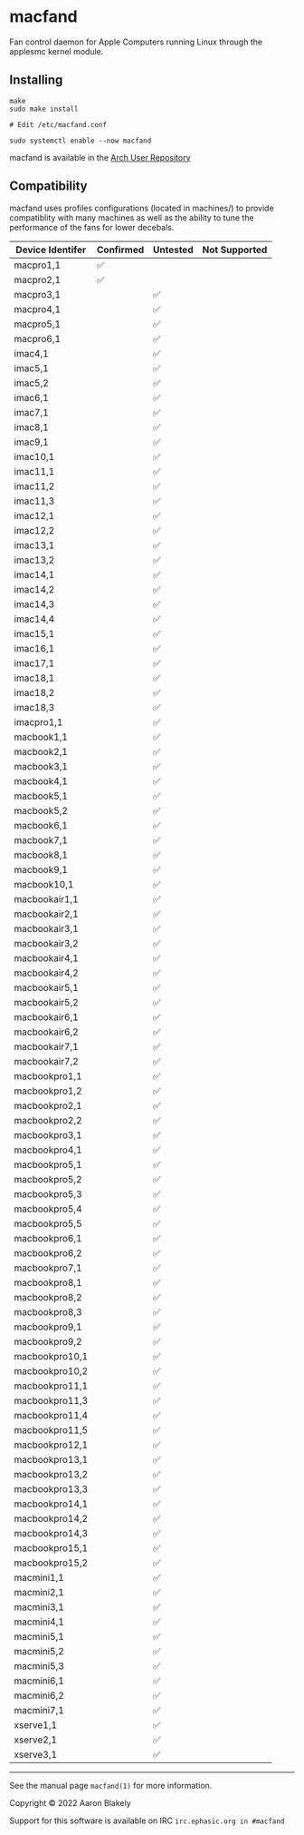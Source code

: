 # macfand 
Fan control daemon for Apple Computers running Linux through the applesmc kernel module.

## Installing
    make
    sudo make install
    
    # Edit /etc/macfand.conf
    
    sudo systemctl enable --now macfand

macfand is available in the [Arch User Repository](https://aur.archlinux.org/packages/macfand-git)


## Compatibility

macfand uses profiles configurations (located in machines/) to provide compatiblity with many machines as well as the ability to tune the performance of the fans for lower decebals.

| Device Identifer  | Confirmed | Untested  | Not Supported |
|-------------------|-----------|-----------|---------------|
| macpro1,1         | ✅        |           |               |
| macpro2,1         | ✅        |           |               |
| macpro3,1         |           | ✅        |               |
| macpro4,1         |           | ✅        |               |
| macpro5,1         |           | ✅        |               |
| macpro6,1         |           | ✅        |               |
| imac4,1           |           | ✅        |               |
| imac5,1           |           | ✅        |               |
| imac5,2           |           | ✅        |               |
| imac6,1           |           | ✅        |               |
| imac7,1           |           | ✅        |               |
| imac8,1           |           | ✅        |               |
| imac9,1           |           | ✅        |               |
| imac10,1          |           | ✅        |               |
| imac11,1          |           | ✅        |               |
| imac11,2          |           | ✅        |               |
| imac11,3          |           | ✅        |               |
| imac12,1          |           | ✅        |               |
| imac12,2          |           | ✅        |               |
| imac13,1          |           | ✅        |               |
| imac13,2          |           | ✅        |               |
| imac14,1          |           | ✅        |               |
| imac14,2          |           | ✅        |               |
| imac14,3          |           | ✅        |               |
| imac14,4          |           | ✅        |               |
| imac15,1          |           | ✅        |               |
| imac16,1          |           | ✅        |               |
| imac17,1          |           | ✅        |               |
| imac18,1          |           | ✅        |               |
| imac18,2          |           | ✅        |               |
| imac18,3          |           | ✅        |               |
| imacpro1,1        |           | ✅        |               |
| macbook1,1        |           | ✅        |               |
| macbook2,1        |           | ✅        |               |
| macbook3,1        |           | ✅        |               |
| macbook4,1        |           | ✅        |               |
| macbook5,1        |           | ✅        |               |
| macbook5,2        |           | ✅        |               |
| macbook6,1        |           | ✅        |               |
| macbook7,1        |           | ✅        |               |
| macbook8,1        |           | ✅        |               |
| macbook9,1        |           | ✅        |               |
| macbook10,1       |           | ✅        |               |
| macbookair1,1     |           | ✅        |               |
| macbookair2,1     |           | ✅        |               |
| macbookair3,1     |           | ✅        |               |
| macbookair3,2     |           | ✅        |               |
| macbookair4,1     |           | ✅        |               |
| macbookair4,2     |           | ✅        |               |
| macbookair5,1     |           | ✅        |               |
| macbookair5,2     |           | ✅        |               |
| macbookair6,1     |           | ✅        |               |
| macbookair6,2     |           | ✅        |               |
| macbookair7,1     |           | ✅        |               |
| macbookair7,2     |           | ✅        |               |
| macbookpro1,1     |           | ✅        |               |
| macbookpro1,2     |           | ✅        |               |
| macbookpro2,1     |           | ✅        |               |
| macbookpro2,2     |           | ✅        |               |
| macbookpro3,1     |           | ✅        |               |
| macbookpro4,1     |           | ✅        |               |
| macbookpro5,1     |           | ✅        |               |
| macbookpro5,2     |           | ✅        |               |
| macbookpro5,3     |           | ✅        |               |
| macbookpro5,4     |           | ✅        |               |
| macbookpro5,5     |           | ✅        |               |
| macbookpro6,1     |           | ✅        |               |
| macbookpro6,2     |           | ✅        |               |
| macbookpro7,1     |           | ✅        |               |
| macbookpro8,1     |           | ✅        |               |
| macbookpro8,2     |           | ✅        |               |
| macbookpro8,3     |           | ✅        |               |
| macbookpro9,1     |           | ✅        |               |
| macbookpro9,2     |           | ✅        |               |
| macbookpro10,1    |           | ✅        |               |
| macbookpro10,2    |           | ✅        |               |
| macbookpro11,1    |           | ✅        |               |
| macbookpro11,3    |           | ✅        |               |
| macbookpro11,4    |           | ✅        |               |
| macbookpro11,5    |           | ✅        |               |
| macbookpro12,1    |           | ✅        |               |
| macbookpro13,1    |           | ✅        |               |
| macbookpro13,2    |           | ✅        |               |
| macbookpro13,3    |           | ✅        |               |
| macbookpro14,1    |           | ✅        |               |
| macbookpro14,2    |           | ✅        |               |
| macbookpro14,3    |           | ✅        |               |
| macbookpro15,1    |           | ✅        |               |
| macbookpro15,2    |           | ✅        |               |
| macmini1,1        |           | ✅        |               |
| macmini2,1        |           | ✅        |               |
| macmini3,1        |           | ✅        |               |
| macmini4,1        |           | ✅        |               |
| macmini5,1        |           | ✅        |               |
| macmini5,2        |           | ✅        |               |
| macmini5,3        |           | ✅        |               |
| macmini6,1        |           | ✅        |               |
| macmini6,2        |           | ✅        |               |
| macmini7,1        |           | ✅        |               |
| xserve1,1         |           | ✅        |               |
| xserve2,1         |           | ✅        |               |
| xserve3,1         |           | ✅        |               |

---
See the manual page `macfand(1)` for more information.

Copyright &copy; 2022 Aaron Blakely


Support for this software is available on IRC `irc.ephasic.org in #macfand`